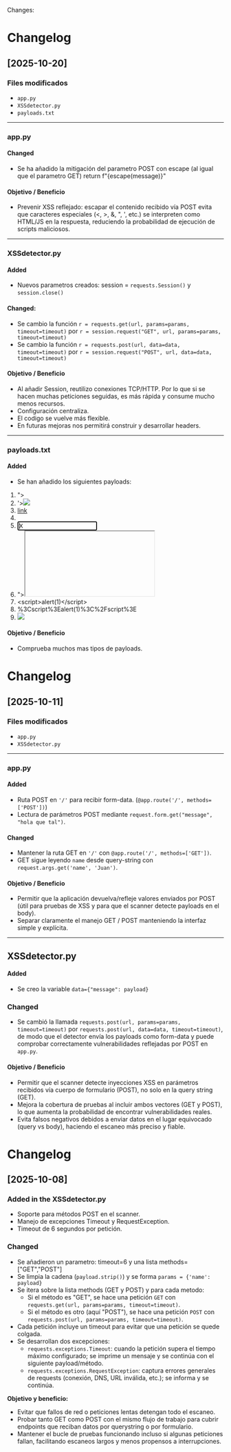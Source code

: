 Changes:
# Changelog
## [2025-10-20]

### Files modificados
- `app.py`
- `XSSdetector.py`
- `payloads.txt`


---

### app.py
#### Changed
- Se ha añadido la mitigación del parametro POST con escape (al igual que el parametro GET) return f"{escape(message)}"

#### Objetivo / Beneficio
- Prevenir XSS reflejado: escapar el contenido recibido vía POST evita que caracteres especiales (<, >, &, ", ', etc.) se interpreten como HTML/JS en la respuesta, reduciendo la probabilidad de ejecución de scripts maliciosos.

---
### XSSdetector.py
#### Added
- Nuevos parametros creados: session = `requests.Session()` y `session.close()`

#### Changed:
- Se cambio la función `r = requests.get(url, params=params, timeout=timeout)` por `r = session.request("GET", url, params=params, timeout=timeout)`
- Se cambio la función  `r = requests.post(url, data=data, timeout=timeout)` por `r = session.request("POST", url, data=data, timeout=timeout)`

#### Objetivo / Beneficio
- Al añadir Session, reutilizo conexiones TCP/HTTP. Por lo que si se hacen muchas peticiones seguidas, es más rápida y consume mucho menos recursos.
- Configuración centraliza.
- El codigo se vuelve más flexible.
- En futuras mejoras nos permitirá construir y desarrollar headers.

---
### payloads.txt
#### Added
- Se han añadido los siguientes payloads:
1. "><script>alert(1)</script>
2. '><img src=x onerror=alert(1)>
3. <a href="javascript:alert(1)">link</a>
4. <body onload=alert(1)>
5. <input value="X" onfocus=alert(1) autofocus>
6. "><iframe srcdoc="<script>alert(1)</script>"></iframe>
7. &#x3C;script&#x3E;alert(1)&#x3C;/script&#x3E;
8. %3Cscript%3Ealert(1)%3C%2Fscript%3E
9. <img src=1 onerror=confirm(1)>

#### Objetivo / Beneficio
- Comprueba muchos mas tipos de payloads.






# Changelog

## [2025-10-11]

### Files modificados
- `app.py`
- `XSSdetector.py`

---

### app.py
#### Added
- Ruta POST en `'/'` para recibir form-data. (`@app.route('/', methods=['POST'])`)
- Lectura de parámetros POST mediante `request.form.get("message", "hola que tal")`.

#### Changed
- Mantener la ruta GET en `'/'` con `@app.route('/', methods=['GET'])`.
- GET sigue leyendo `name` desde query-string con `request.args.get('name', 'Juan')`.


#### Objetivo / Beneficio
- Permitir que la aplicación devuelva/refleje valores enviados por POST (útil para pruebas de XSS y para que el scanner detecte payloads en el body).
- Separar claramente el manejo GET / POST manteniendo la interfaz simple y explícita.

---
## XSSdetector.py
#### Added
- Se creo la variable `data={"message": payload}`

### Changed
- Se cambió la llamada `requests.post(url, params=params, timeout=timeout)` por `requests.post(url, data=data, timeout=timeout)`, de modo que el detector envía los payloads como form-data y puede comprobar correctamente vulnerabilidades reflejadas por POST en `app.py`.

#### Objetivo / Beneficio
- Permitir que el scanner detecte inyecciones XSS en parámetros recibidos vía cuerpo de formulario (POST), no solo en la query string (GET).  
- Mejora la cobertura de pruebas al incluir ambos vectores (GET y POST), lo que aumenta la probabilidad de encontrar vulnerabilidades reales.  
- Evita falsos negativos debidos a enviar datos en el lugar equivocado (query vs body), haciendo el escaneo más preciso y fiable.




# Changelog

## [2025-10-08]
### Added in the XSSdetector.py
- Soporte para métodos POST en el scanner.
- Manejo de excepciones Timeout y RequestException.
- Timeout de 6 segundos por petición.

### Changed
- Se añadieron un parametro: timeout=6 y una lista  methods= ["GET","POST"]
- Se limpia la cadena (`payload.strip()`) y se forma `params = {'name': payload}`
- Se itera sobre la lista methods (GET y POST) y para cada metodo:
    - Si el método es "GET", se hace una petición `GET` con `requests.get(url, params=params, timeout=timeout)`.
    - Si el método es otro (aquí "POST"), se hace una petición `POST` con `requests.post(url, params=params, timeout=timeout)`.
- Cada petición incluye un timeout para evitar que una petición se quede colgada.
- Se desarrollan dos excepciones:
    - `requests.exceptions.Timeout`: cuando la petición supera el tiempo máximo configurado; se imprime un mensaje y se continúa con el siguiente payload/método.
    - `requests.exceptions.RequestException`: captura errores generales de requests (conexión, DNS, URL inválida, etc.); se informa y se continúa.

**Objetivo y beneficio:**
- Evitar que fallos de red o peticiones lentas detengan todo el escaneo.  
- Probar tanto GET como POST con el mismo flujo de trabajo para cubrir endpoints que reciban datos por querystring o por formulario.  
- Mantener el bucle de pruebas funcionando incluso si algunas peticiones fallan, facilitando escaneos largos y menos propensos a interrupciones.

